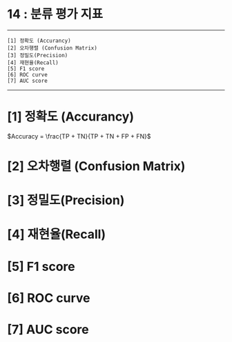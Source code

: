 #  14 : 분류 평가 지표

---

	[1] 정확도 (Accurancy)
	[2] 오차행렬 (Confusion Matrix)
	[3] 정밀도(Precision)
	[4] 재현율(Recall)
	[5] F1 score
	[6] ROC curve
	[7] AUC score
	  
---

# [1] 정확도 (Accurancy)
$Accuracy = \frac{TP + TN}{TP + TN + FP + FN}$


# [2] 오차행렬 (Confusion Matrix)

# [3] 정밀도(Precision)

# [4] 재현율(Recall)

# [5] F1 score

# [6] ROC curve

# [7] AUC score

